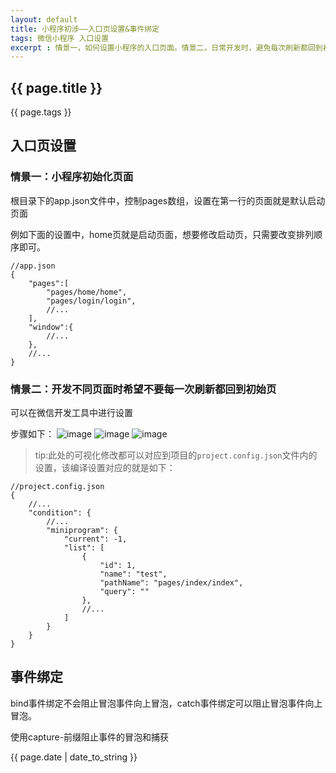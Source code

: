 ```yaml
---
layout: default
title: 小程序初涉——入口页设置&事件绑定
tags: 微信小程序 入口设置
excerpt : 情景一，如何设置小程序的入口页面。情景二，日常开发时，避免每次刷新都回到初始页面，影响开发效率，可以通过设置编译模式，为当前开发页面添加一个编译模式。
---
```


<h2>{{ page.title }}</h2>
<p>{{ page.tags }}</p>

## 入口页设置
### 情景一：小程序初始化页面
根目录下的app.json文件中，控制pages数组，设置在第一行的页面就是默认启动页面

例如下面的设置中，home页就是启动页面，想要修改启动页，只需要改变排列顺序即可。
```
//app.json
{
    "pages":[
        "pages/home/home",
        "pages/login/login",
        //...
    ],
    "window":{
        //...
    },
    //...
}
```
### 情景二：开发不同页面时希望不要每一次刷新都回到初始页
可以在微信开发工具中进行设置

步骤如下：
![image](https://seven777777.github.io/myblog/images/xcx01.png)
![image](https://seven777777.github.io/myblog/images/xcx02.png)
![image](https://seven777777.github.io/myblog/images/xcx03.png)

> tip:此处的可视化修改都可以对应到项目的`project.config.json`文件内的设置，该编译设置对应的就是如下：

```
//project.config.json
{
    //...
    "condition": {
        //...
        "miniprogram": {
			"current": -1,
			"list": [
				{
					"id": 1,
					"name": "test",
					"pathName": "pages/index/index",
					"query": ""
				},
				//...
			]
		}		
    }
}
```
## 事件绑定
bind事件绑定不会阻止冒泡事件向上冒泡，catch事件绑定可以阻止冒泡事件向上冒泡。

使用capture-前缀阻止事件的冒泡和捕获

<p>{{ page.date | date_to_string }}</p>
